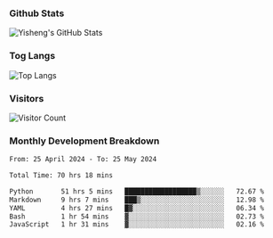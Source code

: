 ### Github Stats
![Yisheng's GitHub Stats](https://github-readme-stats-9qabuvhk1-gongyisheng.vercel.app/api?username=gongyisheng&count_private=true&show_icons=true)
### Tog Langs
![Top Langs](https://github-readme-stats-9qabuvhk1-gongyisheng.vercel.app/api/top-langs/?username=gongyisheng&layout=compact)
### Visitors
![Visitor Count](https://profile-counter.glitch.me/gongyisheng/count.svg)
### Monthly Development Breakdown
<!--START_SECTION:waka-->

```txt
From: 25 April 2024 - To: 25 May 2024

Total Time: 70 hrs 18 mins

Python       51 hrs 5 mins   ██████████████████▒░░░░░░   72.67 %
Markdown     9 hrs 7 mins    ███▒░░░░░░░░░░░░░░░░░░░░░   12.98 %
YAML         4 hrs 27 mins   █▓░░░░░░░░░░░░░░░░░░░░░░░   06.34 %
Bash         1 hr 54 mins    ▓░░░░░░░░░░░░░░░░░░░░░░░░   02.73 %
JavaScript   1 hr 31 mins    ▓░░░░░░░░░░░░░░░░░░░░░░░░   02.16 %
```

<!--END_SECTION:waka-->

